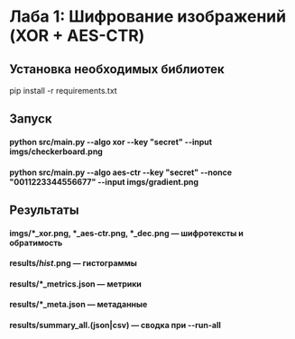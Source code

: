 # Лаба 1: Шифрование изображений (XOR + AES-CTR)

## Установка необходимых библиотек
pip install -r requirements.txt

## Запуск
#### python src/main.py --algo xor --key "secret" --input imgs/checkerboard.png
#### python src/main.py --algo aes-ctr --key "secret" --nonce "0011223344556677" --input imgs/gradient.png

## Результаты
#### imgs/*_xor.png, *_aes-ctr.png, *_dec.png — шифротексты и обратимость
#### results/*_hist_*.png — гистограммы
#### results/*_metrics.json — метрики
#### results/*_meta.json — метаданные
#### results/summary_all.(json|csv) — сводка при --run-all